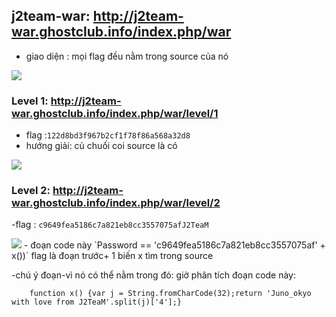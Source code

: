 ## j2team-war: http://j2team-war.ghostclub.info/index.php/war

- giao diện : mọi flag đều nằm trong source của nó

<img src="http://image.prntscr.com/image/3740deda92b24453bf520e4313a796a5.png">

### Level 1: http://j2team-war.ghostclub.info/index.php/war/level/1

- flag :`122d8bd3f967b2cf1f78f86a568a32d8`
- hướng giải: củ chuối coi source là có 
<img src="http://image.prntscr.com/image/14112c11b1484abe8be9b2f2cd910a42.png">

### Level 2: http://j2team-war.ghostclub.info/index.php/war/level/2

-flag : `c9649fea5186c7a821eb8cc3557075afJ2TeaM`

<img src="http://image.prntscr.com/image/885be51529df4d0d9f328e6056e45066.png">
- đoạn code này `Password == 'c9649fea5186c7a821eb8cc3557075af' + x())` flag là đoạn trước+ 1 biến x tìm trong source

 -chú ý đoạn-vì nó có thể nằm trong đó: giờ phân tích đoạn code này:
```
	function x() {var j = String.fromCharCode(32);return 'Juno_okyo with love from J2TeaM'.split(j)['4'];}
```
